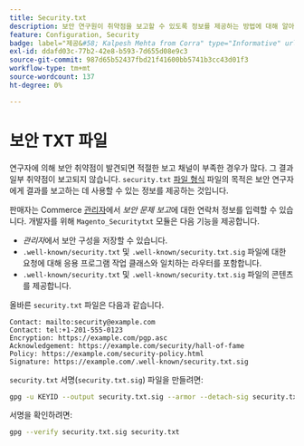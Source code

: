 ```yaml
---
title: Security.txt
description: 보안 연구원이 취약점을 보고할 수 있도록 정보를 제공하는 방법에 대해 알아봅니다.
feature: Configuration, Security
badge: label="제공&#58; Kalpesh Mehta from Corra" type="Informative" url="https://solutionpartners.adobe.com/s/directory/detail/corra" tooltip="칼페시 메타"
exl-id: ddafd03c-77b2-42e8-b593-7d655d08e9c3
source-git-commit: 987d65b52437fbd21f41600bb5741b3cc43d01f3
workflow-type: tm+mt
source-wordcount: 137
ht-degree: 0%

---
```


# 보안 TXT 파일

연구자에 의해 보안 취약점이 발견되면 적절한 보고 채널이 부족한 경우가 많다. 그 결과 일부 취약점이 보고되지 않습니다. `security.txt` [파일 형식](https://datatracker.ietf.org/doc/html/draft-foudil-securitytxt-09) 파일의 목적은 보안 연구자에게 결과를 보고하는 데 사용할 수 있는 정보를 제공하는 것입니다.

판매자는 Commerce [관리자](https://experienceleague.adobe.com/ko/docs/commerce-admin/systems/security/security-issue-reporting)에서 _보안 문제 보고_&#x200B;에 대한 연락처 정보를 입력할 수 있습니다. 개발자를 위해 `Magento_Securitytxt` 모듈은 다음 기능을 제공합니다.

- _관리자_&#x200B;에서 보안 구성을 저장할 수 있습니다.
- `.well-known/security.txt` 및 `.well-known/security.txt.sig` 파일에 대한 요청에 대해 응용 프로그램 작업 클래스와 일치하는 라우터를 포함합니다.
- `.well-known/security.txt` 및 `.well-known/security.txt.sig` 파일의 콘텐츠를 제공합니다.

올바른 `security.txt` 파일은 다음과 같습니다.

```text
Contact: mailto:security@example.com
Contact: tel:+1-201-555-0123
Encryption: https://example.com/pgp.asc
Acknowledgement: https://example.com/security/hall-of-fame
Policy: https://example.com/security-policy.html
Signature: https://example.com/.well-known/security.txt.sig
```

`security.txt` 서명(`security.txt.sig`) 파일을 만들려면:

```bash
gpg -u KEYID --output security.txt.sig --armor --detach-sig security.txt
```

서명을 확인하려면:

```bash
gpg --verify security.txt.sig security.txt
```
